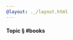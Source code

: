 ```yaml
---
@layout: ._/layout.html
---
```

#### Topic § #books

<!-- @include 2023/02/whats-our-problem.md @layout: ._/article.html -->
<!-- @include 2008/09/pragmatic-thinking-and-learning.md @layout: ._/article.html -->
